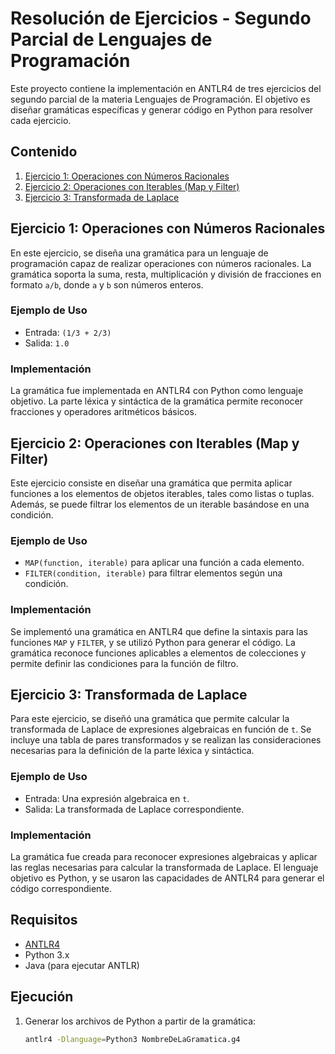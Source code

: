 # Resolución de Ejercicios - Segundo Parcial de Lenguajes de Programación

Este proyecto contiene la implementación en ANTLR4 de tres ejercicios del segundo parcial de la materia Lenguajes de Programación. El objetivo es diseñar gramáticas específicas y generar código en Python para resolver cada ejercicio.

## Contenido

1. [Ejercicio 1: Operaciones con Números Racionales](#ejercicio-1-operaciones-con-números-racionales)
2. [Ejercicio 2: Operaciones con Iterables (Map y Filter)](#ejercicio-2-operaciones-con-iterables-map-y-filter)
3. [Ejercicio 3: Transformada de Laplace](#ejercicio-3-transformada-de-laplace)

## Ejercicio 1: Operaciones con Números Racionales

En este ejercicio, se diseña una gramática para un lenguaje de programación capaz de realizar operaciones con números racionales. La gramática soporta la suma, resta, multiplicación y división de fracciones en formato `a/b`, donde `a` y `b` son números enteros.

### Ejemplo de Uso
- Entrada: `(1/3 + 2/3)`
- Salida: `1.0`

### Implementación
La gramática fue implementada en ANTLR4 con Python como lenguaje objetivo. La parte léxica y sintáctica de la gramática permite reconocer fracciones y operadores aritméticos básicos.

## Ejercicio 2: Operaciones con Iterables (Map y Filter)

Este ejercicio consiste en diseñar una gramática que permita aplicar funciones a los elementos de objetos iterables, tales como listas o tuplas. Además, se puede filtrar los elementos de un iterable basándose en una condición.

### Ejemplo de Uso
- `MAP(function, iterable)` para aplicar una función a cada elemento.
- `FILTER(condition, iterable)` para filtrar elementos según una condición.

### Implementación
Se implementó una gramática en ANTLR4 que define la sintaxis para las funciones `MAP` y `FILTER`, y se utilizó Python para generar el código. La gramática reconoce funciones aplicables a elementos de colecciones y permite definir las condiciones para la función de filtro.

## Ejercicio 3: Transformada de Laplace

Para este ejercicio, se diseñó una gramática que permite calcular la transformada de Laplace de expresiones algebraicas en función de `t`. Se incluye una tabla de pares transformados y se realizan las consideraciones necesarias para la definición de la parte léxica y sintáctica.

### Ejemplo de Uso
- Entrada: Una expresión algebraica en `t`.
- Salida: La transformada de Laplace correspondiente.

### Implementación
La gramática fue creada para reconocer expresiones algebraicas y aplicar las reglas necesarias para calcular la transformada de Laplace. El lenguaje objetivo es Python, y se usaron las capacidades de ANTLR4 para generar el código correspondiente.

## Requisitos

- [ANTLR4](https://www.antlr.org/)
- Python 3.x
- Java (para ejecutar ANTLR)

## Ejecución

1. Generar los archivos de Python a partir de la gramática:
   ```bash
   antlr4 -Dlanguage=Python3 NombreDeLaGramatica.g4
